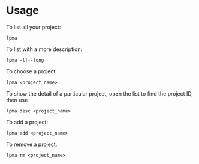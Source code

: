 # Usage
To list all your project:

    lpma

To list with a more description:

    lpma -l|--long

To choose a project:

	lpma <project_name>

To show the detail of a particular project, open the list to find the project ID, then use

    lpma desc <project_name>

To add a project:

    lpma add <project_name>

To remove a project:

    lpma rm <project_name>

